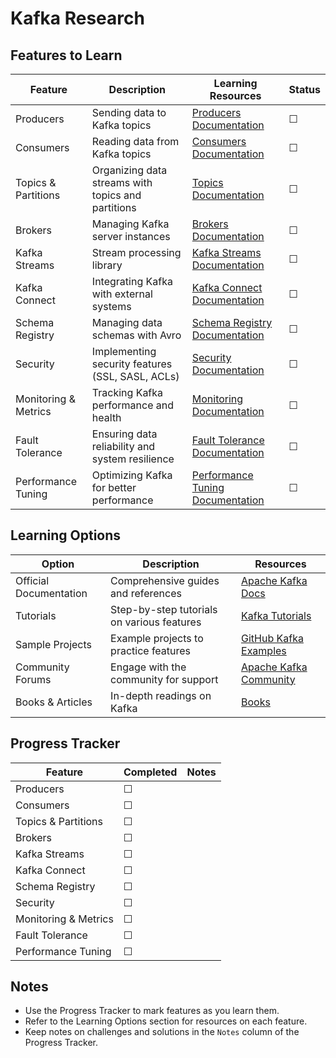 # Kafka Research

## Features to Learn

| Feature                | Description                                    | Learning Resources                                              | Status |
|------------------------|------------------------------------------------|-----------------------------------------------------------------|--------|
| Producers              | Sending data to Kafka topics                   | [Producers Documentation](https://kafka.apache.org/documentation/#producerapi) | ☐      |
| Consumers              | Reading data from Kafka topics                 | [Consumers Documentation](https://kafka.apache.org/documentation/#consumerapi) | ☐      |
| Topics & Partitions    | Organizing data streams with topics and partitions | [Topics Documentation](https://kafka.apache.org/documentation/#intro_topics) | ☐      |
| Brokers                | Managing Kafka server instances                | [Brokers Documentation](https://kafka.apache.org/documentation/#brokerconfigs) | ☐      |
| Kafka Streams          | Stream processing library                      | [Kafka Streams Documentation](https://kafka.apache.org/documentation/streams/) | ☐      |
| Kafka Connect          | Integrating Kafka with external systems        | [Kafka Connect Documentation](https://kafka.apache.org/documentation/#connect) | ☐      |
| Schema Registry        | Managing data schemas with Avro                | [Schema Registry Documentation](https://docs.confluent.io/platform/current/schema-registry/index.html) | ☐      |
| Security               | Implementing security features (SSL, SASL, ACLs)| [Security Documentation](https://kafka.apache.org/documentation/#security) | ☐      |
| Monitoring & Metrics   | Tracking Kafka performance and health          | [Monitoring Documentation](https://kafka.apache.org/documentation/#monitoring) | ☐      |
| Fault Tolerance        | Ensuring data reliability and system resilience | [Fault Tolerance Documentation](https://kafka.apache.org/documentation/#fault_tolerance) | ☐      |
| Performance Tuning     | Optimizing Kafka for better performance        | [Performance Tuning Documentation](https://kafka.apache.org/documentation/#performance) | ☐      |

## Learning Options

| Option                 | Description                                  | Resources                                                      |
|------------------------|----------------------------------------------|----------------------------------------------------------------|
| Official Documentation | Comprehensive guides and references          | [Apache Kafka Docs](https://kafka.apache.org/documentation/)  |
| Tutorials              | Step-by-step tutorials on various features   | [Kafka Tutorials](https://kafka.apache.org/quickstart)         |
| Sample Projects        | Example projects to practice features        | [GitHub Kafka Examples](https://github.com/apache/kafka/tree/trunk/examples) |
| Community Forums       | Engage with the community for support        | [Apache Kafka Community](https://kafka.apache.org/contact)     |
| Books & Articles       | In-depth readings on Kafka                   | [Books](https://kafka.apache.org/resources/books.html)        |

## Progress Tracker

| Feature                | Completed | Notes                                 |
|------------------------|-----------|---------------------------------------|
| Producers              | ☐         |                                       |
| Consumers              | ☐         |                                       |
| Topics & Partitions    | ☐         |                                       |
| Brokers                | ☐         |                                       |
| Kafka Streams          | ☐         |                                       |
| Kafka Connect          | ☐         |                                       |
| Schema Registry        | ☐         |                                       |
| Security               | ☐         |                                       |
| Monitoring & Metrics   | ☐         |                                       |
| Fault Tolerance        | ☐         |                                       |
| Performance Tuning     | ☐         |                                       |

## Notes

- Use the Progress Tracker to mark features as you learn them.
- Refer to the Learning Options section for resources on each feature.
- Keep notes on challenges and solutions in the `Notes` column of the Progress Tracker.
